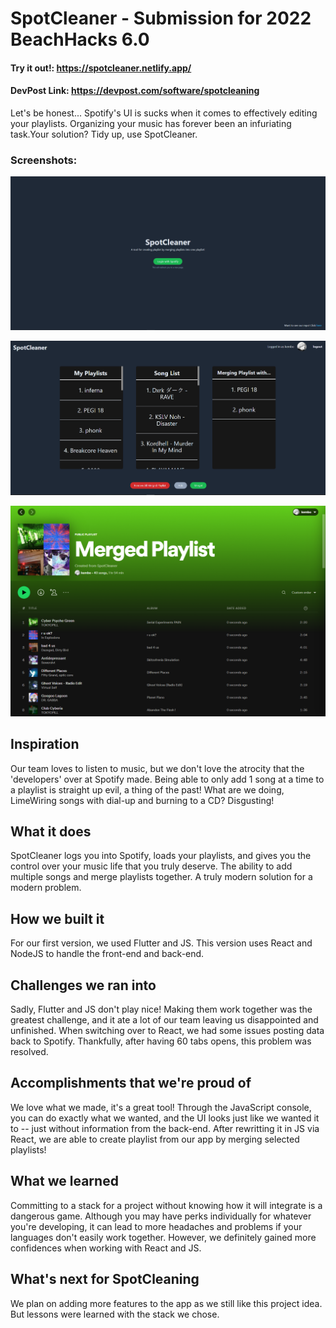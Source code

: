 # SpotCleaner - Submission for 2022 BeachHacks 6.0

#### Try it out!: https://spotcleaner.netlify.app/
#### DevPost Link: https://devpost.com/software/spotcleaning

Let's be honest... Spotify's UI is sucks when it comes to effectively editing your playlists. Organizing your music has forever been an infuriating task.Your solution? Tidy up, use SpotCleaner.

### Screenshots: 

![capture1](Capture.PNG)

![capture2](Capture1.PNG)

![caputure3](Capture2.PNG)




## Inspiration

Our team loves to listen to music, but we don't love the atrocity that the 'developers' over at Spotify made. Being able to only add 1 song at a time to a playlist is straight up evil, a thing of the past! What are we doing, LimeWiring songs with dial-up and burning to a CD? Disgusting!

## What it does

SpotCleaner logs you into Spotify, loads your playlists, and gives you the control over your music life that you truly deserve. The ability to add multiple songs and merge playlists together. A truly modern solution for a modern problem.

## How we built it

For our first version, we used Flutter and JS. This version uses React and NodeJS to handle the front-end and back-end.

## Challenges we ran into

Sadly, Flutter and JS don't play nice! Making them work together was the greatest challenge, and it ate a lot of our team leaving us disappointed and unfinished. When switching over to React, we had some issues posting data back to Spotify. Thankfully, after having 60 tabs opens, this problem was resolved. 

## Accomplishments that we're proud of

We love what we made, it's a great tool! Through the JavaScript console, you can do exactly what we wanted, and the UI looks just like we wanted it to -- just without information from the back-end. After rewritting it in JS via React, we are able to create playlist from our app by merging selected playlists!

## What we learned

Committing to a stack for a project without knowing how it will integrate is a dangerous game. Although you may have perks individually for whatever you're developing, it can lead to more headaches and problems if your languages don't easily work together. However, we definitely gained more confidences when working with React and JS. 

## What's next for SpotCleaning

We plan on adding more features to the app as we still like this project idea. But lessons were learned with the stack we chose.

